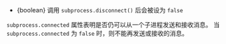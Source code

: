<!-- YAML
added: v0.7.2
-->

* {boolean} 调用 `subprocess.disconnect()` 后会被设为 `false`

`subprocess.connected` 属性表明是否仍可以从一个子进程发送和接收消息。
当 `subprocess.connected` 为 `false` 时，则不能再发送或接收的消息。

<a name="child_process_child_disconnect"></a>

